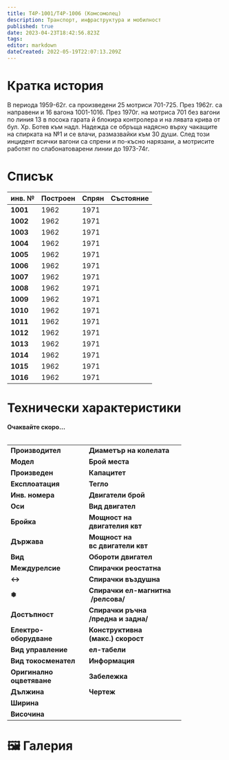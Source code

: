 ```yaml
---
title: Т4Р-1001/Т4Р-1006 (Комсомолец)
description: Транспорт, инфраструктура и мобилност
published: true
date: 2023-04-23T18:42:56.823Z
tags: 
editor: markdown
dateCreated: 2022-05-19T22:07:13.209Z
---
```


# Кратка история

В периода 1959-62г. са произведени 25 мотриси 701-725. През 1962г. са направени и 16 вагона 1001-1016. През 1970г. на мотриса 701 без вагони по линия 13 в посока гарата й блокира контролера и на лявата крива от бул. Хр. Ботев към надл. Надежда се обръща надясно върху чакащите на спирката на №1 и се влачи, размазвайки към 30 души. След този инцидент всички вагони са спрени и по-късно нарязани, а мотрисите работят по слабонатоварени линии до 1973-74г.

# Списък

| **инв. №** | Построен | Спрян | **Състояние** |
| --- | --- | --- | --- |
| **1001** | 1962 | 1971 |     |
| **1002** | 1962 | 1971 |     |
| **1003** | 1962 | 1971 |     |
| **1004** | 1962 | 1971 |     |
| **1005** | 1962 | 1971 |     |
| **1006** | 1962 | 1971 |     |
| **1007** | 1962 | 1971 |     |
| **1008** | 1962 | 1971 |     |
| **1009** | 1962 | 1971 |     |
| **1010** | 1962 | 1971 |     |
| **1011** | 1962 | 1971 |     |
| **1012** | 1962 | 1971 |     |
| **1013** | 1962 | 1971 |     |
| **1014** | 1962 | 1971 |     |
| **1015** | 1962 | 1971 |     |
| **1016** | 1962 | 1971 |     |

# Технически характеристики

**Oчаквайте скоро…**  
 

|     |     |     |     |
| --- | --- | --- | --- |
| **Производител** |     | **Диаметър на колелата** |     |
| **Модел** |     | **Брой места** |     |
| **Произведен** |     | **Капацитет** |     |
| **Експлоатация** |     | **Тегло** |     |
| **Инв. номера** |     | **Двигатели брой** |     |
| **Оси** |     | **Вид двигател** |     |
| **Бройка** |     | **Мощност на**   <br>**двигателия квт** |     |
| **Държава** |     | **Мощност на**   <br>**вс двигатели квт** |     |
| **Вид** |     | **Обороти двигател** |     |
| **Междурелсие** |     | **Спирачки реостатна** |     |
| **↔** |     | **Спирачки въздушна** |     |
| **❅** |     | **Спирачки ел-магнитна**  <br> **/релсова/** |     |
| **Достъпност** |     | **Спирачки ръчна**  <br>**/предна и задна/** |     |
| **Електро-**  <br>**оборудване** |     | **Конструктивна**   <br>**(макс.) скорост** |     |
| **Вид управление** |     | **ел-табели** |     |
| **Вид токосменател** |     | **Информация** |     |
| **Оригинално**  <br>**оцветяване** |     | **Забележка** |     |
| **Дължина** |     | **Чертеж** |     |
| **Ширина** |     |     |     |
| **Височина** |     |     |     |

# 🖼️ Галерия